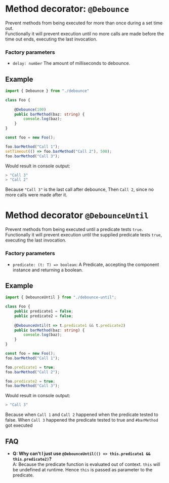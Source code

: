 # Method decorator: `@Debounce`

Prevent methods from being executed for more than once during a set time out.  
Functionally it will prevent execution until no more calls are made before the time out ends, executing the last invocation.

### Factory parameters
* `delay: number` The amount of milliseconds to debounce.

## Example
```typescript
import { Debounce } from "./debounce"

class Foo {
    
    @Debounce(100)
    public barMethod(baz: string) {
        console.log(baz);
    }
}

const foo = new Foo();

foo.barMethod("Call 1");
setTimeout(() => foo.barMethod("Call 2"), 500);
foo.barMethod("Call 3");
```

Would result in console output:
```a
> "Call 3"
> "Call 2"
```
Because `"Call 3"` is the last call after debounce, Then `Call 2`, since no more calls were made after it.

# Method decorator `@DebounceUntil`

Prevent methods from being executed until a predicate tests `true`.
Functionally it will prevent execution until the supplied predicate tests `true`, executing the last invocation.

### Factory parameters
* `predicate: (t: T) => boolean`: A Predicate, accepting the component instance and returning a boolean.

## Example
```typescript
import { DebounceUntil } from "./debounce-until";

class Foo {
    public predicate1 = false;
    public predicate2 = false;
    
    @DebounceUntil(t => t.predicate1 && t.predicate2)
    public barMethod(baz: string) {
        console.log(baz);
    } 
}

const foo = new Foo();
foo.barMethod("Call 1");

foo.predicate1 = true;
foo.barMethod("Call 2");

foo.predicate2 = true;
foo.barMethod("Call 3");

```

Would result in console output:
```a
> "Call 3"
```
Because when `Call 1` and `Call 2` happened when the predicate tested to false.
When `Call 3` happened the predicate tested to true and `#barMethod` got executed 

## FAQ
* __Q: Why can't I just use `@DebounceUntil(() => this.predicate1 && this.predicate2)`?__  
A: Because the predicate function is evaluated out of context. `this` will be undefined at runtime.
Hence `this` is passed as parameter to the predicate.
